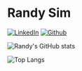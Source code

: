 # Randy Sim

[![LinkedIn](https://img.shields.io/badge/linkedin-%230077B5.svg?style=for-the-badge&logo=linkedin&logoColor=white)](https://www.linkedin.com/in/randysim/)
[![Github](https://img.shields.io/github/stars/randysim?affiliations=OWNER%2CCOLLABORATOR)](https://github.com/randysim)

![Randy's GitHub stats](https://github-readme-stats.vercel.app/api?username=randysim&show_icons=true&theme=tokyonight)

![Top Langs](https://github-readme-stats.vercel.app/api/top-langs/?username=randysim&show_icons=true&theme=tokyonight)
